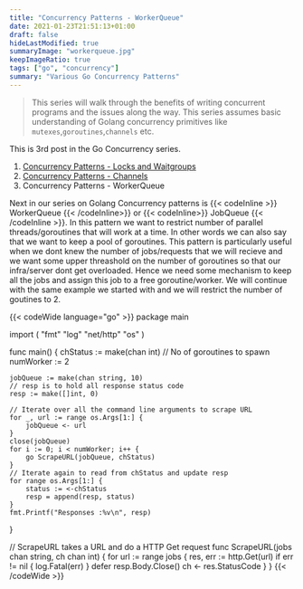 ```yaml
---
title: "Concurrency Patterns - WorkerQueue"
date: 2021-01-23T21:51:13+01:00
draft: false
hideLastModified: true
summaryImage: "workerqueue.jpg" 
keepImageRatio: true
tags: ["go", "concurrency"]
summary: "Various Go Concurrency Patterns"
---
```

> This series will walk through the benefits of writing concurrent programs and the issues along the way. This series assumes basic understanding of Golang concurrency primitives like `mutexes`,`goroutines`,`channels` etc.

This is 3rd post in the Go Concurrency series.
1. [Concurrency Patterns - Locks and Waitgroups](/posts/go-concurrency/locks/)
2. [Concurrency Patterns - Channels](/posts/go-concurrency/channels/)
3. Concurrency Patterns - WorkerQueue

Next in our series on Golang Concurrency patterns is {{< codeInline >}} WorkerQueue {{< /codeInline>}}  or {{< codeInline>}} JobQueue {{< /codeInline >}}. In this pattern we want to restrict number of parallel threads/goroutines that will work at a time. In other words we can also say that we want to keep a pool of goroutines. This pattern is particularly useful when we dont knew the number of jobs/requests that we will recieve and we want some upper threashold on the number of goroutines so that our infra/server dont get overloaded. Hence we need some mechanism to keep all the jobs and assign this job to a free goroutine/worker.
We will continue with the same example we started with and we will restrict the number of goutines to 2.

{{< codeWide language="go" >}}
package main

import (
	"fmt"
	"log"
	"net/http"
	"os"
)

func main() {
	chStatus := make(chan int)
	// No of goroutines to spawn
	numWorker := 2

	jobQueue := make(chan string, 10)
	// resp is to hold all response status code
	resp := make([]int, 0)

	// Iterate over all the command line arguments to scrape URL
	for _, url := range os.Args[1:] {
		jobQueue <- url
	}
	close(jobQueue)
	for i := 0; i < numWorker; i++ {
		go ScrapeURL(jobQueue, chStatus)
	}
	// Iterate again to read from chStatus and update resp
	for range os.Args[1:] {
		status := <-chStatus
		resp = append(resp, status)
	}
	fmt.Printf("Responses :%v\n", resp)
}

// ScrapeURL takes a URL and do a HTTP Get request
func ScrapeURL(jobs chan string, ch chan int) {
	for url := range jobs {
		res, err := http.Get(url)
		if err != nil {
			log.Fatal(err)
		}
		defer resp.Body.Close()
		ch <- res.StatusCode
	}
}
{{< /codeWide >}}